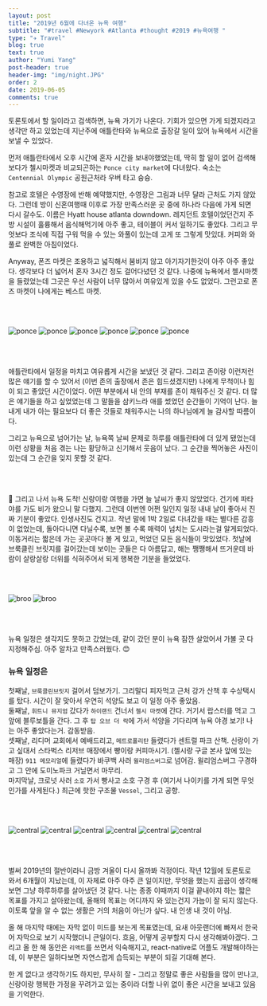```yaml
---
layout: post
title: "2019년 6월에 다녀온 뉴욕 여행"
subtitle: "#travel #Newyork #Atlanta #thought #2019 #뉴욕여행 "
type: "✈️ Travel"
blog: true
text: true
author: "Yumi Yang"
post-header: true
header-img: "img/night.JPG"
order: 2
date: 2019-06-05
comments: true
---
```


토론토에서 할 일이라고 검색하면, 뉴욕 가기가 나온다. 기회가 있으면 가게 되겠지라고 생각만 하고 있었는데
지난주에 애틀란타와 뉴욕으로 출장갈 일이 있어 뉴욕에서 시간을 보낼 수 있었다.

먼저 애틀란타에서 오후 시간에 혼자 시간을 보내야했었는데, 딱히 할 일이 없어 검색해보다가 첼시마켓과 비교되곤하는
`Ponce city market`에 다녀왔다. 숙소는 `Centennial Olympic` 공원근처라 우버 타고 슝슝.

참고로 호텔은 수영장에 반해 예약했지만, 수영장은 그림과 너무 달라 근처도 가지 않았다. 그런데 방이 신혼여행때 이후로
가장 만족스러운 곳 중에 하나라 다음에 가게 되면 다시 갈수도. 이름은 Hyatt house atlanta downdown.
레지던트 호텔이었던건지 주방 시설이 훌륭해서 음식해먹기에 아주 좋고, 테이블이 커서 일하기도 좋았다.
그리고 무엇보다 조식에 직접 구워 먹을 수 있는 와풀이 있는데 고게 또 그렇게 맛있대.
커피와 와풀로 완벽한 아침이었다.

Anyway, 폰즈 마켓은 조용하고 넓직해서 붐비지 않고 아기자기한것이 아주 아주 좋았다. 생각보다 더 넓어서 혼자 3시간 정도 걸어다녔던 것 같다. 나중에 뉴욕에서 첼시마켓을 들렸었는데 그곳은 우선 사람이 너무 많아서 여유있게 있을 수도 없었다.
그런고로 폰즈 마켓이 나에게는 베스트 마켓.

<br/><br/>

![ponce](img/ponce1.JPG "Ponce entrance")
![ponce](img/R0001061.JPG)
![ponce](img/R0001080.JPG)
![ponce](img/R0001093.JPG)
![ponce](img/R0001108.JPG)
![ponce](img/R0001114.JPG)

<br/><br/>

애틀란타에서 일정을 마치고 여유롭게 시간을 보냈던 것 같다. 그리고 존이랑 이런저런 많은 얘기를 할 수 있어서
(이번 존의 출장에서 존은 힘드셨겠지만) 나에게 무척이나 힘이 되고 좋았던 시간이었다.
어떤 부분에서 내 안의 부재를 존이 채워주신 것 같다. 더 많은 얘기들을 하고 싶었었는데 그 말들을 삼키느라 애를 썼었던
순간들이 기억이 난다. 늘 내게 내가 아는 필요보다 더 좋은 것들로 채워주시는 나의 하나님에게 늘 감사할 따름이다.

그리고 뉴욕으로 넘어가는 날, 뉴욕쪽 날씨 문제로 하루를 애틀란타에 더 있게 됐었는데 이런 상황을 처음 겪는 나는
황당하고 신기해서 웃음이 났다. 그 순간을 찍어놓은 사진이 있는데 그 순간을 잊지 못할 것 같다.

<br/><br/>

🗽 그리고 나서 뉴욕 도착! 신랑이랑 여행을 가면 늘 날씨가 좋지 않았었다. 건기에 파타야를 가도 비가 왔으니 말 다했지.
그런데 이번엔 어쩐 일인지 일정 내내 날이 좋아서 진짜 기분이 좋았다. 인생사진도 건지고.
작년 말에 1박 2일로 다녀갔을 때는 별다른 감흥이 없었는데, 돌아다니면 다닐수록, 보면 볼 수록 매력이 넘치는 도시라는걸
알게되었다. 이동거리는 짧은데 가는 곳곳마다 볼 게 있고, 먹었던 모든 음식들이 맛있었다.
첫날에 브룩클린 브릿지를 걸어갔는데 보이는 곳들은 다 아름답고, 해는 쨍쨍해서 뜨거운데 바람이 살랑살랑 더위를 식혀주어서
되게 행복한 기분을 들었었다.

<br/><br/>

![broo](img/R0001422.JPG)
![broo](img/R0001425.JPG)

<br/><br/>

뉴욕 일정은 생각지도 못하고 갔었는데, 같이 갔던 분이 뉴욕 잠깐 살았어서 가볼 곳 다 지정해주심.
아주 알차고 만족스러웠다. 😊

### 뉴욕 일정은

첫째날, `브룩클린브릿지` 걸어서 덤보가기. 그리말디 피자먹고 근처 강가 산책 후 수상택시를 탔다.
시간이 잘 맞아서 우연히 석양도 보고 이 일정 아주 좋았음. <br/>
둘째날, `휘트니 뮤지엄` 갔다가 `하이랜드` 건너서 `첼시 마켓`에 간다. 거기서 랍스터를 먹고 그 앞에 블루보틀을 간다.
그 후 `탑 오브 더 락`에 가서 석양을 기다리며 뉴욕 야경 보기! 나는 아주 좋았다는거. 감동받음. <br/>
셋째날, 리디머 교회에서 예배드리고, `메트로폴리탄` 들렸다가 센트럴 파크 산책. 신랑이 가고 싶대서 스타벅스 리저브 매장에서 빵이랑 커피마시기. (첼시랑 구글 본사 앞에 있는 매장) `911 메모리얼`에 들렸다가 바쿠백 사러 `윌리엄스버그`로 넘어감.
윌리엄스버그 구경하고 그 안에 도미노파크 거닐면서 마무리. <br/>
마지막날, 크로넛 사러 `소호` 가서 빵사고 소호 구경 후 (여기서 나이키를 가게 되면 무엇인가를 사게된다.)
최근에 핫한 구조물 `Vessel`, 그리고 공항.

<br/><br/>

![central](img/R0001651.JPG)
![central](img/R0001652.JPG)
![central](img/R0001959.JPG)
![central](img/R0001937.JPG)
![central](img/R0002017.JPG)
![central](img/R0002129.JPG)

<br/><br/>

벌써 2019년의 절반이라니 금방 겨울이 다시 올까봐 걱정이다. 작년 12월에 토론토로 와서 6개월이 지났는데,
이 자체로 아주 아주 큰 일이지만, 무엇을 했는지 곰곰이 생각해보면 그냥 하루하루를 살아냈던 것 같다.
나는 종종 이때까지 이걸 끝내야지 하는 짧은 목표를 가지고 살아왔는데, 올해의 목표는 어디까지 와 있는건지 가늠이 잘 되지
않는다. 이토록 앞을 알 수 없는 생활은 거의 처음이 아닌가 싶다. 내 인생 내 것이 아님.

올 해 마지막 때에는 자막 없이 미드를 보는게 목표였는데, 요새 아웃랜더에 빠져서 한국어 자막으로 보기 시작했더니 큰일이다.
흐음, 어떻게 공부할지 다시 생각해봐야겠다. 그리고 올 한 해 동안은 `리액트`를 쓰면서 익숙해지고, react-native로 어플도 개발해야하는데, 이 부분은 일하다보면 자연스럽게 습득되는 부분이 되길 기대해 본다.

한 게 없다고 생각하기도 하지만, 무사히 잘 - 그리고 정말로 좋은 사람들을 많이 만나고,
신랑이랑 행복한 가정을 꾸려가고 있는 중이라 더할 나위 없이 좋은 시간을 보내고 있음을 기억한다.
